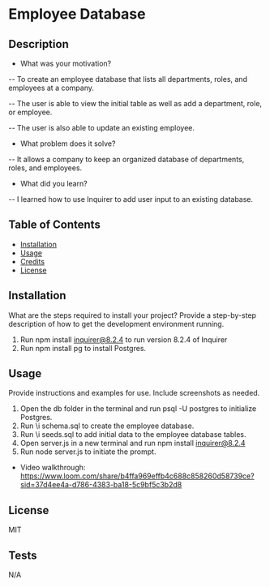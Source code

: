 # Employee Database

## Description

- What was your motivation?

-- To create an employee database that lists all departments, roles, and employees at a company.

-- The user is able to view the initial table as well as add a department, role, or employee.

-- The user is also able to update an existing employee.

- What problem does it solve?

-- It allows a company to keep an organized database of departments, roles, and employees.

- What did you learn?

-- I learned how to use Inquirer to add user input to an existing database.

## Table of Contents

- [Installation](#installation)
- [Usage](#usage)
- [Credits](#credits)
- [License](#license)

## Installation

What are the steps required to install your project? Provide a step-by-step description of how to get the development environment running.
1. Run npm install inquirer@8.2.4 to run version 8.2.4 of Inquirer
2. Run npm install pg to install Postgres.

## Usage

Provide instructions and examples for use. Include screenshots as needed.
1. Open the db folder in the terminal and run psql -U postgres to initialize Postgres.
2. Run \i schema.sql to create the employee database.
3. Run \i seeds.sql to add initial data to the employee database tables.
4. Open server.js in a new terminal and run npm install inquirer@8.2.4
5. Run node server.js to initiate the prompt.
- Video walkthrough: https://www.loom.com/share/b4ffa969effb4c688c858260d58739ce?sid=37d4ee4a-d786-4383-ba18-5c9bf5c3b2d8

## License

MIT

## Tests

N/A
